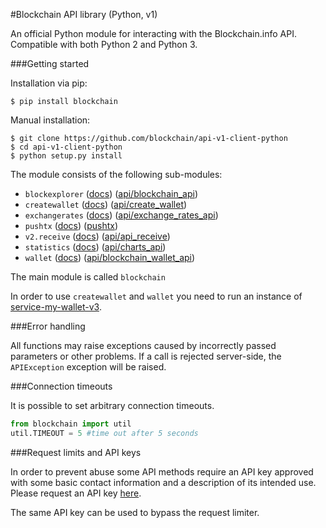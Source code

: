 #Blockchain API library (Python, v1)

An official Python module for interacting with the Blockchain.info API. Compatible with both Python 2 and Python 3.

###Getting started

Installation via pip:

```
$ pip install blockchain
```

Manual installation:
```
$ git clone https://github.com/blockchain/api-v1-client-python
$ cd api-v1-client-python
$ python setup.py install
```

The module consists of the following sub-modules:

* `blockexplorer` ([docs](docs/blockexplorer.md)) ([api/blockchain_api][api1])
* `createwallet` ([docs](docs/createwallet.md)) ([api/create_wallet][api2])
* `exchangerates` ([docs](docs/exchangerates.md)) ([api/exchange\_rates\_api][api3])
* `pushtx` ([docs](docs/pushtx.md)) ([pushtx][api7])
* `v2.receive` ([docs](docs/receive.md)) ([api/api_receive][api4])
* `statistics` ([docs](docs/statistics.md)) ([api/charts_api][api5])
* `wallet` ([docs](docs/wallet.md)) ([api/blockchain\_wallet\_api][api6])

The main module is called `blockchain`

In order to use `createwallet` and `wallet` you need to run an instance of [service-my-wallet-v3](https://github.com/blockchain/service-my-wallet-v3).

###Error handling

All functions may raise exceptions caused by incorrectly passed parameters or other problems. If a call is rejected server-side, the `APIException` exception will be raised.

###Connection timeouts

It is possible to set arbitrary connection timeouts.

```python
from blockchain import util
util.TIMEOUT = 5 #time out after 5 seconds
```

###Request limits and API keys

In order to prevent abuse some API methods require an API key approved with some basic contact information and a description of its intended use. Please request an API key [here](https://blockchain.info/api/api_create_code).

The same API key can be used to bypass the request limiter.

[api1]: https://blockchain.info/api/blockchain_api
[api2]: https://blockchain.info/api/create_wallet
[api3]: https://blockchain.info/api/exchange_rates_api
[api4]: https://blockchain.info/api/api_receive
[api5]: https://blockchain.info/api/charts_api
[api6]: https://blockchain.info/api/blockchain_wallet_api
[api7]: https://blockchain.info/pushtx